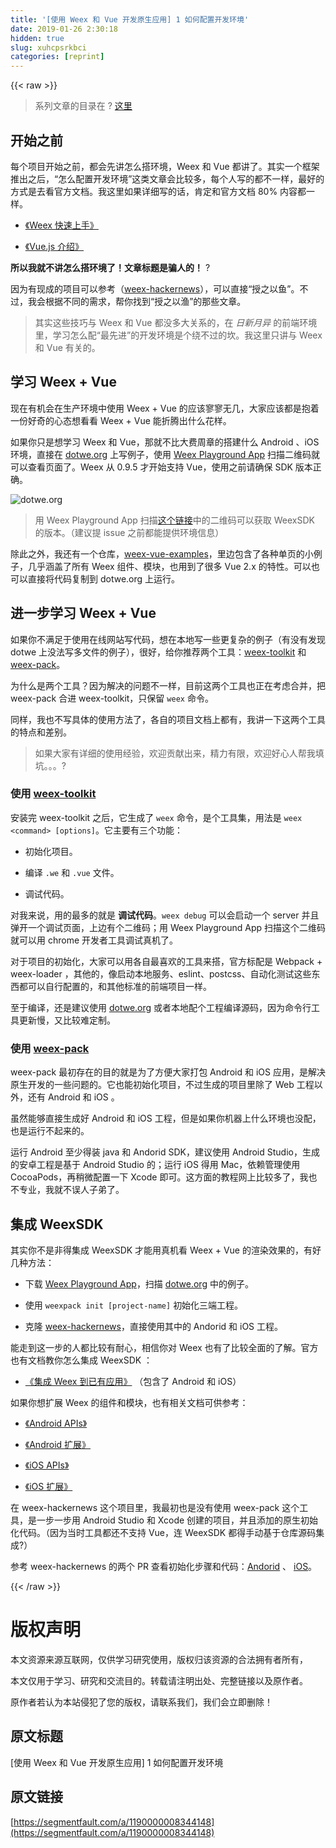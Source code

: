 ```yaml
---
title: '[使用 Weex 和 Vue 开发原生应用] 1 如何配置开发环境' 
date: 2019-01-26 2:30:18
hidden: true
slug: xuhcpsrkbci
categories: [reprint]
---
```


{{< raw >}}

                    
<blockquote><p>系列文章的目录在 ? <a href="https://segmentfault.com/a/1190000008342533">这里</a></p></blockquote>
<h2 id="articleHeader0">开始之前</h2>
<p>每个项目开始之前，都会先讲怎么搭环境，Weex 和 Vue 都讲了。其实一个框架推出之后，“怎么配置开发环境”这类文章会比较多，每个人写的都不一样，最好的方式是去看官方文档。我这里如果详细写的话，肯定和官方文档 80% 内容都一样。</p>
<ul>
<li><p><a href="http://weex.apache.org/cn/guide/index.html" rel="nofollow noreferrer" target="_blank">《Weex 快速上手》</a></p></li>
<li><p><a href="https://cn.vuejs.org/v2/guide/" rel="nofollow noreferrer" target="_blank">《Vue.js 介绍》</a></p></li>
</ul>
<p><strong>所以我就不讲怎么搭环境了！文章标题是骗人的！</strong> ?</p>
<p>因为有现成的项目可以参考（<a href="https://github.com/weexteam/weex-hackernews" rel="nofollow noreferrer" target="_blank">weex-hackernews</a>），可以直接“授之以鱼”。不过，我会根据不同的需求，帮你找到“授之以渔”的那些文章。</p>
<blockquote><p>其实这些技巧与 Weex 和 Vue 都没多大关系的，在 <em>日新月异</em> 的前端环境里，学习怎么配“最先进”的开发环境是个绕不过的坎。我这里只讲与 Weex 和 Vue 有关的。</p></blockquote>
<h2 id="articleHeader1">学习 Weex + Vue</h2>
<p>现在有机会在生产环境中使用 Weex + Vue 的应该寥寥无几，大家应该都是抱着一份好奇的心态想看看 Weex + Vue 能折腾出什么花样。</p>
<p>如果你只是想学习 Weex 和 Vue，那就不比大费周章的搭建什么 Android 、iOS 环境，直接在 <a href="http://dotwe.org/vue" rel="nofollow noreferrer" target="_blank">dotwe.org</a> 上写例子，使用 <a href="http://weex.apache.org/cn/playground.html" rel="nofollow noreferrer" target="_blank">Weex Playground App</a> 扫描二维码就可以查看页面了。Weex 从 0.9.5 才开始支持 Vue，使用之前请确保 SDK 版本正确。</p>
<p><span class="img-wrap"><img data-src="/img/bVJaQT?w=2158&amp;h=1400" src="https://static.alili.tech/img/bVJaQT?w=2158&amp;h=1400" alt="dotwe.org" title="dotwe.org" style="cursor: pointer; display: inline;"></span></p>
<blockquote><p>用 Weex Playground App 扫描<a href="http://dotwe.org/weex/8c2fb817f19d9837a4f773e163d9cc45" rel="nofollow noreferrer" target="_blank">这个链接</a>中的二维码可以获取 WeexSDK 的版本。（建议提 issue 之前都能提供环境信息）</p></blockquote>
<p>除此之外，我还有一个仓库，<a href="https://github.com/Hanks10100/weex-vue-examples" rel="nofollow noreferrer" target="_blank">weex-vue-examples</a>，里边包含了各种单页的小例子，几乎涵盖了所有 Weex 组件、模块，也用到了很多 Vue 2.x 的特性。可以也可以直接将代码复制到 dotwe.org 上运行。</p>
<h2 id="articleHeader2">进一步学习 Weex + Vue</h2>
<p>如果你不满足于使用在线网站写代码，想在本地写一些更复杂的例子（有没有发现 dotwe 上没法写多文件的例子），很好，给你推荐两个工具：<a href="https://github.com/weexteam/weex-toolkit" rel="nofollow noreferrer" target="_blank">weex-toolkit</a> 和 <a href="https://github.com/weexteam/weex-pack" rel="nofollow noreferrer" target="_blank">weex-pack</a>。</p>
<p>为什么是两个工具？因为解决的问题不一样，目前这两个工具也正在考虑合并，把 weex-pack 合进 weex-toolkit，只保留 <code>weex</code> 命令。</p>
<p>同样，我也不写具体的使用方法了，各自的项目文档上都有，我讲一下这两个工具的特点和差别。</p>
<blockquote><p>如果大家有详细的使用经验，欢迎贡献出来，精力有限，欢迎好心人帮我填坑。。。?</p></blockquote>
<h3 id="articleHeader3">使用 <a href="https://github.com/weexteam/weex-toolkit" rel="nofollow noreferrer" target="_blank">weex-toolkit</a>
</h3>
<p>安装完 weex-toolkit 之后，它生成了 <code>weex</code> 命令，是个工具集，用法是 <code>weex &lt;command&gt; [options]</code>。它主要有三个功能：</p>
<ul>
<li><p>初始化项目。</p></li>
<li><p>编译 <code>.we</code> 和 <code>.vue</code> 文件。</p></li>
<li><p>调试代码。</p></li>
</ul>
<p>对我来说，用的最多的就是 <strong>调试代码</strong>。<code>weex debug</code> 可以会启动一个 server 并且弹开一个调试页面，上边有个二维码；用 Weex Playground App 扫描这个二维码就可以用 chrome 开发者工具调试真机了。</p>
<p>对于项目的初始化，大家可以用各自最喜欢的工具来搭，官方标配是 Webpack + weex-loader ，其他的，像启动本地服务、eslint、postcss、自动化测试这些东西都可以自行配置的，和其他标准的前端项目一样。</p>
<p>至于编译，还是建议使用 <a href="http://dotwe.org/vue" rel="nofollow noreferrer" target="_blank">dotwe.org</a> 或者本地配个工程编译源码，因为命令行工具更新慢，又比较难定制。</p>
<h3 id="articleHeader4">使用 <a href="https://github.com/weexteam/weex-pack" rel="nofollow noreferrer" target="_blank">weex-pack</a>
</h3>
<p>weex-pack 最初存在的目的就是为了方便大家打包 Android 和 iOS 应用，是解决原生开发的一些问题的。它也能初始化项目，不过生成的项目里除了 Web 工程以外，还有 Android 和 iOS 。</p>
<p>虽然能够直接生成好 Android 和 iOS 工程，但是如果你机器上什么环境也没配，也是运行不起来的。</p>
<p>运行 Android 至少得装 java 和 Andorid SDK，建议使用 Android Studio，生成的安卓工程是基于 Android Studio 的；运行 iOS 得用 Mac，依赖管理使用 CocoaPods，再稍微配置一下 Xcode 即可。这方面的教程网上比较多了，我也不专业，我就不误人子弟了。</p>
<h2 id="articleHeader5">集成 WeexSDK</h2>
<p>其实你不是非得集成 WeexSDK 才能用真机看 Weex + Vue 的渲染效果的，有好几种方法：</p>
<ul>
<li><p>下载 <a href="http://weex.apache.org/cn/playground.html" rel="nofollow noreferrer" target="_blank">Weex Playground App</a>，扫描 <a href="http://dotwe.org/vue" rel="nofollow noreferrer" target="_blank">dotwe.org</a> 中的例子。</p></li>
<li><p>使用 <code>weexpack init [project-name]</code> 初始化三端工程。</p></li>
<li><p>克隆 <a href="https://github.com/weexteam/weex-hackernews" rel="nofollow noreferrer" target="_blank">weex-hackernews</a>，直接使用其中的 Andorid 和 iOS 工程。</p></li>
</ul>
<p>能走到这一步的人都比较有耐心，相信你对 Weex 也有了比较全面的了解。官方也有文档教你怎么集成 WeexSDK ：</p>
<ul><li><p><a href="http://weex.apache.org/cn/guide/integrate-to-your-app.html" rel="nofollow noreferrer" target="_blank">《集成 Weex 到已有应用》</a> （包含了 Android 和 iOS）</p></li></ul>
<p>如果你想扩展 Weex 的组件和模块，也有相关文档可供参考：</p>
<ul>
<li><p><a href="http://weex.apache.org/cn/references/android-apis.html" rel="nofollow noreferrer" target="_blank">《Android APIs》</a></p></li>
<li><p><a href="http://weex.apache.org/cn/references/advanced/extend-to-android.html" rel="nofollow noreferrer" target="_blank">《Android 扩展》</a></p></li>
<li><p><a href="http://weex.apache.org/cn/references/ios-apis.html" rel="nofollow noreferrer" target="_blank">《iOS APIs》</a></p></li>
<li><p><a href="http://weex.apache.org/cn/references/advanced/extend-to-ios.html" rel="nofollow noreferrer" target="_blank">《iOS 扩展》</a></p></li>
</ul>
<p>在 weex-hackernews 这个项目里，我最初也是没有使用 weex-pack 这个工具，是一步一步用 Android Studio 和 Xcode 创建的项目，并且添加的原生初始化代码。（因为当时工具都还不支持 Vue，连 WeexSDK 都得手动基于仓库源码集成?）</p>
<p>参考 weex-hackernews 的两个 PR 查看初始化步骤和代码：<a href="https://github.com/weexteam/weex-hackernews/pull/1" rel="nofollow noreferrer" target="_blank">Andorid</a> 、 <a href="https://github.com/weexteam/weex-hackernews/pull/2" rel="nofollow noreferrer" target="_blank">iOS</a>。</p>

                
{{< /raw >}}

# 版权声明
本文资源来源互联网，仅供学习研究使用，版权归该资源的合法拥有者所有，

本文仅用于学习、研究和交流目的。转载请注明出处、完整链接以及原作者。

原作者若认为本站侵犯了您的版权，请联系我们，我们会立即删除！

## 原文标题
[使用 Weex 和 Vue 开发原生应用] 1 如何配置开发环境

## 原文链接
[https://segmentfault.com/a/1190000008344148](https://segmentfault.com/a/1190000008344148)

